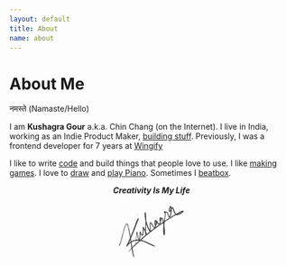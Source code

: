 ```yaml
---
layout: default
title: About
name: about
---
```


<h1 class="post__title">About Me</h1>

<div class="container container--small">

<!-- <img width="250px" src="/images/me4.jpg"> -->

नमस्ते (Namaste/Hello)

I am <strong>Kushagra Gour</strong> a.k.a. Chin Chang (on the Internet). I live in India, working as an Indie Product Maker, [building stuff](/lab/). Previously, I was a frontend developer for 7 years at [Wingify](https://wingify.com)

I like to write [code](https://github.com/chinchang) and build things that people love to use. I like [making games](/games). I love to [draw](https://draw.kushagragour.in/) and [play Piano](https://www.youtube.com/watch?v=mso-9k2g_j8). Sometimes I [beatbox](https://soundcloud.com/kushagra-gour/).

<div style="text-align: center;"><em><strong>Creativity Is My Life</strong></em></div>

<p style="display: flex; justify-content: center">
  <img
    height="100"
    src="/images/signature.jpg"
    style="mix-blend-mode: multiply"
  />
</p>

</div>
